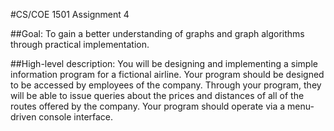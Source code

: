 #CS/COE 1501 Assignment 4

##Goal:
To gain a better understanding of graphs and graph algorithms through practical implementation.

##High-level description:
You will be designing and implementing a simple information program for a fictional airline.
Your program should be designed to be accessed by employees of the company.
Through your program, they will be able to issue queries about the prices and distances of all of the routes offered by the company.
Your program should operate via a menu-driven console interface.

